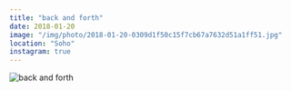 ```yaml
---
title: "back and forth"
date: 2018-01-20
image: "/img/photo/2018-01-20-0309d1f50c15f7cb67a7632d51a1ff51.jpg"
location: "Soho"
instagram: true
---
```


![back and forth](/img/photo/2018-01-20-0309d1f50c15f7cb67a7632d51a1ff51.jpg)
